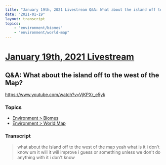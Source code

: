 ```yaml
---
title: "January 19th, 2021 Livestream Q&A: What about the island off to the west of the Map?"
date: "2021-01-19"
layout: transcript
topics:
    - "environment/biomes"
    - "environment/world-map"
---
```

# [January 19th, 2021 Livestream](../2021-01-19.md)
## Q&A: What about the island off to the west of the Map?
https://www.youtube.com/watch?v=VjKPXr_e5yk

### Topics
* [Environment > Biomes](../topics/environment/biomes.md)
* [Environment > World Map](../topics/environment/world-map.md)

### Transcript

> what about the island off to the west of the map yeah what is it i don't know um it will it will improve i guess or something unless we don't do anything with it i don't know

